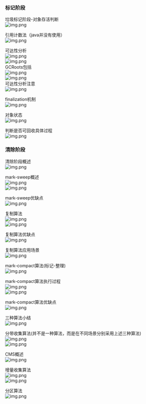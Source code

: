 ### 标记阶段

垃圾标记阶段-对象存活判断  
![img.png](../../../../../resources/垃圾标记阶段-对象存活判断.png)  

引用计数法（java并没有使用）  
![img.png](../../../../../resources/引用计数法.png)  

可达性分析  
![img.png](../../../../../resources/可达性分析.png)  
![img.png](../../../../../resources/可达性分析2.png)  
GCRoots包括  
![img.png](../../../../../resources/GCRoots包括.png)  
![img.png](../../../../../resources/GCRoots包括2.png)  
可达性分析注意  
![img.png](../../../../../resources/可达性分析注意.png)  

finalization机制  
![img.png](../../../../../resources/finalization机制.png)  

对象状态  
![img.png](../../../../../resources/对象状态.png)  

判断是否可回收具体过程  
![img.png](../../../../../resources/判断是否可回收具体过程.png)   

### 清除阶段

清除阶段概述  
![img.png](../../../../../resources/清除阶段概述.png)  

mark-sweep概述  
![img.png](../../../../../resources/mark-sweep概述.png)  
![img.png](../../../../../resources/mark-sweep概2.png)  

mark-sweep优缺点  
![img.png](../../../../../resources/mark-sweep优缺点.png)

复制算法  
![img.png](../../../../../resources/复制算法.png)  
![img.png](../../../../../resources/复制算法图示.png)  

复制算法优缺点  
![img.png](../../../../../resources/复制算法优缺点.png)  

复制算法应用场景  
![img.png](../../../../../resources/复制算法应用场景.png)  

mark-compact算法(标记-整理)  
![img.png](../../../../../resources/mark-compact算法.png)  

mark-compact算法执行过程  
![img.png](../../../../../resources/mark-compact算法执行过程.png)  
![img.png](../../../../../resources/mark-compact算法2.png)  

mark-compact算法优缺点  
![img.png](../../../../../resources/mark-compact算法优缺点.png)  

三种算法小结  
![img.png](../../../../../resources/三种算法小结.png)  

分带收集算法(并不是一种算法，而是在不同场景分别采用上述三种算法)  
![img.png](../../../../../resources/分带收集算法.png)  
![img.png](../../../../../resources/分代收集算法.png)  

CMS概述  
![img.png](../../../../../resources/CMS概述.png)  

增量收集算法  
![img.png](../../../../../resources/增量收集算法.png)  
![img.png](../../../../../resources/增量收集算法缺点.png)  

分区算法  
![img.png](../../../../../resources/分区算法.png)
